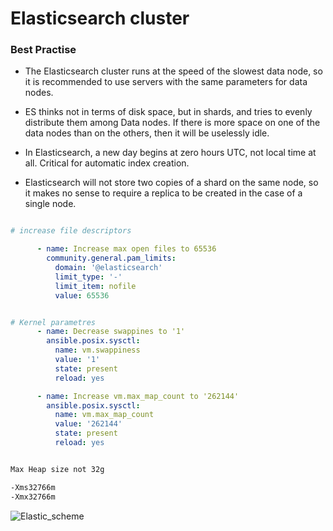 # Elasticsearch cluster


### Best Practise

* The Elasticsearch cluster runs at the speed of the slowest data node, so it is recommended to use servers with the same parameters for data nodes.

* ES thinks not in terms of disk space, but in shards, and tries to evenly distribute them among Data nodes. If there is more space on one of the data nodes than on the others, then it will be uselessly idle.

* In Elasticsearch, a new day begins at zero hours UTC, not local time at all. Critical for automatic index creation.

* Elasticsearch will not store two copies of a shard on the same node, so it makes no sense to require a replica to be created in the case of a single node.


```yaml

# increase file descriptors

      - name: Increase max open files to 65536
        community.general.pam_limits:
          domain: '@elasticsearch'
          limit_type: '-'
          limit_item: nofile
          value: 65536


# Kernel parametres
      - name: Decrease swappines to '1'
        ansible.posix.sysctl:
          name: vm.swappiness
          value: '1'
          state: present
          reload: yes

      - name: Increase vm.max_map_count to '262144'
        ansible.posix.sysctl:
          name: vm.max_map_count
          value: '262144'
          state: present
          reload: yes

```

```bash 

Max Heap size not 32g

-Xms32766m 
-Xmx32766m

```


![Elastic_scheme](https://github.com/DevEnv-94/logs/blob/master/images/grafana.png)